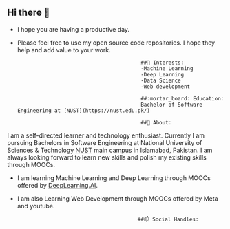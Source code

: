 ## Hi there 👋

- I hope you are having a productive day.
- Please feel free to use my open source code repositories. I hope they help and add value to your work.

                                              ##🌱 Interests:
                                              -Machine Learning 
                                              -Deep Learning
                                              -Data Science
                                              -Web development
                                              
                                              ##:mortar_board: Education:
                                              Bachelor of Software Engineering at [NUST](https://nust.edu.pk/) 
                                              
                                              ##💬 About:
 I am a self-directed learner and technology enthusiast. Currently I am pursuing Bachelors in Software Engineering at National University of Sciences & Technology [NUST](https://nust.edu.pk/) main campus in Islamabad, Pakistan. I am always looking forward to learn new skills and polish my existing skills through MOOCs. 
 - I am learning Machine Learning and Deep Learning through MOOCs offered by [DeepLearning.AI](https://www.deeplearning.ai/).
 - I am also Learning Web Development through MOOCs offered by Meta and youtube.
 
                                              ##📫 Social Handles:
                                              
                                             
<!--
**rha12/rha12** is a ✨ _special_ ✨ repository because its `README.md` (this file) appears on your GitHub profile.

Here are some ideas to get you started:

- 🔭 I’m currently working on ...
- 🌱 I’m currently learning 
- 👯 I’m looking to collaborate on ...
- 🤔 I’m looking for help with ...
- 💬 Ask me about ...
- 📫 How to reach me: ...
- 😄 Pronouns: ...
- ⚡ Fun fact: ...
-->
